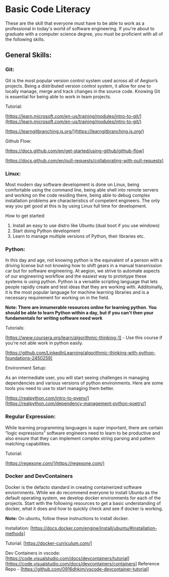 # Basic Code Literacy

These are the skill that everyone must have to be able to work as a professional in today's world of software engineering. If you're about to graduate with a computer science degree, you must be proficient with all of the following skills.

## General Skills:

### Git:

Git is the most popular version control system used across all of Aegion’s projects. Being a distributed version control system, it allow for one to locally manage, merge and track changes in the source code. Knowing Git is essential for being able to work in team projects.

Tutorial:

[https://learn.microsoft.com/en-us/training/modules/intro-to-git/](https://learn.microsoft.com/en-us/training/modules/intro-to-git/)

[https://learngitbranching.js.org/](https://learngitbranching.js.org/)

Github Flow:

\[https://docs.github.com/en/get-started/using-github/github-flow]

\[https://docs.github.com/en/pull-requests/collaborating-with-pull-requests]

### Linux:

Most modern day software development is done on Linux, being comfortable using the command line, being able shell into remote servers and working on the code residing there, being able to debug complex installation problems are characteristics of competent engineers. The only way you get good at this is by using Linux full time for development.

How to get started:

1. Install an easy to use distro like Ubuntu (dual boot if you use windows)
2. Start doing Python development
3. Learn to manage multiple versions of Python, their libraries etc.

### Python:

In this day and age, not knowing python is the equivalent of a person with a driving license but not knowing how to shift gears in a manual transmission car but for software engineering. At aegion, we strive to automate aspects of our engineering workflow and the easiest way to prototype these systems is using python. Python is a versatile scripting language that lets people rapidly create and test ideas that they are working with. Additoinally, it is the most popular language for machine learning libraries and is a necessary requirement for working on in the field.

**Note: There are innumerable resources online for learning python. You should be able to learn Python within a day, but if you can't then your fundamentals for writing software need work**

Tutorials:

\[https://www.coursera.org/learn/algorithmic-thinking-1] - Use this course if you're not able work in python easily.

\[https://github.com/LinkedInLearning/algorithmic-thinking-with-python-foundations-2450259]

Environment Setup:

As an intermediate user, you will start seeing challenges in managing dependencies and various versions of python environments. Here are some tools you need to use to start managing them better.

\[https://realpython.com/intro-to-pyenv/] \[https://realpython.com/dependency-management-python-poetry/]

### Regular Expression:

While learning programming languages is super important, there are certain “logic expressions” software engineers need to learn to be productive and also ensure that they can implement complex string parsing and pattern matching capabilities.

Tutorial:

[https://regexone.com/](https://regexone.com/)

### Docker and DevContainers

Docker is the defacto standard in creating containerized software enviornments. While we do recommend everyone to install Ubuntu as the default operating system, we develop docker environments for each of the projects. Start with the following resources to get a basic understanding of docker, what it does and how to quickly check and see if docker is working.

**Note:** On ubuntu, follow these instructions to install docker.

Installation: \[https://docs.docker.com/engine/install/ubuntu/#installation-methods]

Tutorial: \[https://docker-curriculum.com/]

Dev Containers in vscode: \[https://code.visualstudio.com/docs/devcontainers/tutorial] \[https://code.visualstudio.com/docs/devcontainers/containers] Reference Repo - \[https://github.com/0916dhkim/vscode-devcontainer-tutorial]
